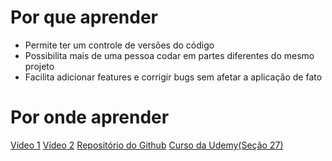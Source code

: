 # Por que aprender

* Permite ter um controle de versões do código
* Possibilita mais de uma pessoa codar em partes diferentes do mesmo projeto
* Facilita adicionar features e corrigir bugs sem afetar a aplicação de fato

# Por onde aprender
[Vídeo 1](https://youtu.be/pyM5QLS2h6M?si=IB1oOkzl0JMmwtPe)
[Vídeo 2](https://youtu.be/pyM5QLS2h6M?si=IB1oOkzl0JMmwtPe)
[Repositório do Github](https://github.com/DanielHe4rt/git4noobs)
[Curso da Udemy(Seção 27)](https://www.udemy.com/course/the-complete-web-development-bootcamp/)